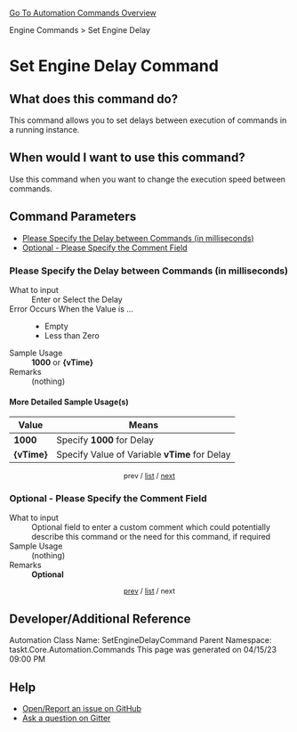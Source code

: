 <!--TITLE: Set Engine Delay Command -->
<!-- SUBTITLE: a command in the Engine Commands group. -->
[Go To Automation Commands Overview](/automation-commands.md)


Engine Commands &gt; Set Engine Delay


# Set Engine Delay Command


## What does this command do?
This command allows you to set delays between execution of commands in a running instance.


## When would I want to use this command?
Use this command when you want to change the execution speed between commands.


<a id="param_list"></a>
## Command Parameters
- [Please Specify the Delay between Commands (in milliseconds)](#param_0)
- [Optional - Please Specify the Comment Field](#param_1)


<a id="param_0"></a>
### Please Specify the Delay between Commands (in milliseconds)


<dl>
<dt>What to input</dt><dd>Enter or Select the Delay</dd>
<dt>Error Occurs When the Value is ...</dt><dd><ul>
<li>Empty</li>
<li>Less than Zero</li>
</ul></dd>
<dt>Sample Usage</dt><dd><strong>1000</strong> or <strong>{vTime}</strong></dd>
<dt>Remarks</dt><dd>(nothing)</dd>
</dl>




#### More Detailed Sample Usage(s)
| Value | Means |
|---|---|
| <strong>1000</strong> | Specify **1000** for Delay |
| <strong>{vTime}</strong> | Specify Value of Variable **vTime** for Delay |


<div style="font-size: 90%; text-align: center">


prev / [list](#param_list) / [next](#param_1)


</div>


<a id="param_1"></a>
### Optional - Please Specify the Comment Field


<dl>
<dt>What to input</dt><dd>Optional field to enter a custom comment which could potentially describe this command or the need for this command, if required</dd>
<dt>Sample Usage</dt><dd>(nothing)</dd>
<dt>Remarks</dt><dd><strong>Optional</strong><br></dd>
</dl>




<div style="font-size: 90%; text-align: center">


[prev](#param_1) / [list](#param_list) / next


</div>


## Developer/Additional Reference
Automation Class Name: SetEngineDelayCommand
Parent Namespace: taskt.Core.Automation.Commands
This page was generated on 04/15/23 09:00 PM


## Help
- [Open/Report an issue on GitHub](https://github.com/rcktrncn/taskt/issues/new)
- [Ask a question on Gitter](https://gitter.im/taskt-rpa/Lobby)
